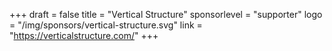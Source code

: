 +++
draft = false
title = "Vertical Structure"
sponsorlevel = "supporter"
logo = "/img/sponsors/vertical-structure.svg"
link = "https://verticalstructure.com/"
+++